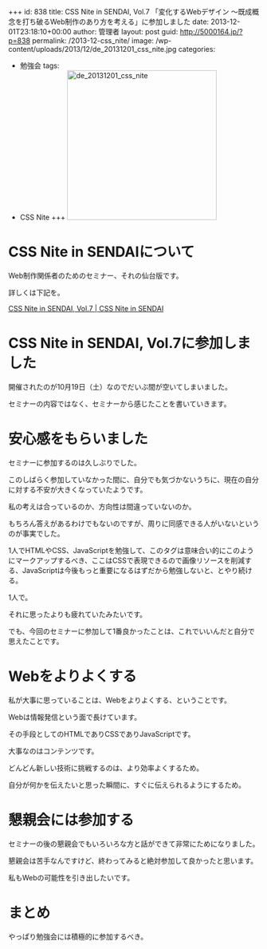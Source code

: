 +++
id: 838
title: CSS Nite in SENDAI, Vol.7 「変化するWebデザイン 〜既成概念を打ち破るWeb制作のあり方を考える」に参加しました
date: 2013-12-01T23:18:10+00:00
author: 管理者
layout: post
guid: http://5000164.jp/?p=838
permalink: /2013-12-css_nite/
image: /wp-content/uploads/2013/12/de_20131201_css_nite.jpg
categories:
  - 勉強会
tags:
  - CSS Nite
+++
[<img src="http://5000164.jp/wp-content/uploads/2013/12/de_20131201_css_nite-300x300.jpg" alt="de_20131201_css_nite" width="300" height="300" class="aligncenter size-medium wp-image-954" srcset="http://5000164.jp/wp-content/uploads/2013/12/de_20131201_css_nite-300x300.jpg 300w, http://5000164.jp/wp-content/uploads/2013/12/de_20131201_css_nite-150x150.jpg 150w, http://5000164.jp/wp-content/uploads/2013/12/de_20131201_css_nite.jpg 600w" sizes="(max-width: 300px) 100vw, 300px" />](http://5000164.jp/wp-content/uploads/2013/12/de_20131201_css_nite.jpg)

# CSS Nite in SENDAIについて

Web制作関係者のためのセミナー、それの仙台版です。
  
詳しくは下記を。
  
[CSS Nite in SENDAI, Vol.7 | CSS Nite in SENDAI](http://cssnite-sendai.info/vol07/ "CSS Nite in SENDAI, Vol.7 | CSS Nite in SENDAI")

# CSS Nite in SENDAI, Vol.7に参加しました

開催されたのが10月19日（土）なのでだいぶ間が空いてしまいました。
  
セミナーの内容ではなく、セミナーから感じたことを書いていきます。

# 安心感をもらいました

セミナーに参加するのは久しぶりでした。
  
このしばらく参加していなかった間に、自分でも気づかないうちに、現在の自分に対する不安が大きくなっていたようです。
  
私の考えは合っているのか、方向性は間違っていないのか。
  
もちろん答えがあるわけでもないのですが、周りに同感できる人がいないというのが事実でした。
  
1人でHTMLやCSS、JavaScriptを勉強して、このタグは意味合い的にこのようにマークアップするべき、ここはCSSで表現できるので画像リソースを削減する、JavaScriptは今後もっと重要になるはずだから勉強しないと、とやり続ける。
  
1人で。
  
それに思ったよりも疲れていたみたいです。
  
でも、今回のセミナーに参加して1番良かったことは、これでいいんだと自分で思えたことです。

# Webをよりよくする

私が大事に思っていることは、Webをよりよくする、ということです。
  
Webは情報発信という面で長けています。
  
その手段としてのHTMLでありCSSでありJavaScriptです。
  
大事なのはコンテンツです。
  
どんどん新しい技術に挑戦するのは、より効率よくするため。
  
自分が何かを伝えたいと思った瞬間に、すぐに伝えられるようにするため。

# 懇親会には参加する

セミナーの後の懇親会でもいろいろな方と話ができて非常にためになりました。
  
懇親会は苦手なんですけど、終わってみると絶対参加して良かったと思います。
  
私もWebの可能性を引き出したいです。

# まとめ

やっぱり勉強会には積極的に参加するべき。